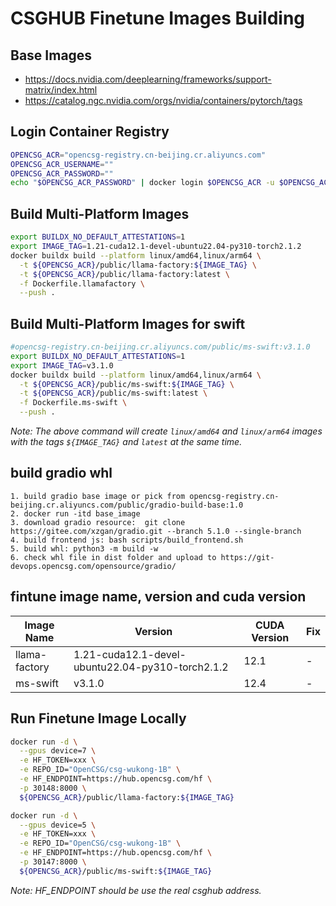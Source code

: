 # CSGHUB Finetune Images Building

## Base Images
- https://docs.nvidia.com/deeplearning/frameworks/support-matrix/index.html
- https://catalog.ngc.nvidia.com/orgs/nvidia/containers/pytorch/tags

## Login Container Registry
```bash
OPENCSG_ACR="opencsg-registry.cn-beijing.cr.aliyuncs.com"
OPENCSG_ACR_USERNAME=""
OPENCSG_ACR_PASSWORD=""
echo "$OPENCSG_ACR_PASSWORD" | docker login $OPENCSG_ACR -u $OPENCSG_ACR_USERNAME --password-stdin
```

## Build Multi-Platform Images
```bash
export BUILDX_NO_DEFAULT_ATTESTATIONS=1
export IMAGE_TAG=1.21-cuda12.1-devel-ubuntu22.04-py310-torch2.1.2
docker buildx build --platform linux/amd64,linux/arm64 \
  -t ${OPENCSG_ACR}/public/llama-factory:${IMAGE_TAG} \
  -t ${OPENCSG_ACR}/public/llama-factory:latest \
  -f Dockerfile.llamafactory \
  --push .
```
## Build Multi-Platform Images for swift
```bash
#opencsg-registry.cn-beijing.cr.aliyuncs.com/public/ms-swift:v3.1.0
export BUILDX_NO_DEFAULT_ATTESTATIONS=1
export IMAGE_TAG=v3.1.0
docker buildx build --platform linux/amd64,linux/arm64 \
  -t ${OPENCSG_ACR}/public/ms-swift:${IMAGE_TAG} \
  -t ${OPENCSG_ACR}/public/ms-swift:latest \
  -f Dockerfile.ms-swift \
  --push .
```
*Note: The above command will create `linux/amd64` and `linux/arm64` images with the tags `${IMAGE_TAG}` and `latest` at the same time.*

## build gradio whl
```
1. build gradio base image or pick from opencsg-registry.cn-beijing.cr.aliyuncs.com/public/gradio-build-base:1.0
2. docker run -itd base_image
3. download gradio resource:  git clone https://gitee.com/xzgan/gradio.git --branch 5.1.0 --single-branch
4. build frontend js: bash scripts/build_frontend.sh
5. build whl: python3 -m build -w
6. check whl file in dist folder and upload to https://git-devops.opencsg.com/opensource/gradio/
```

## fintune image name, version and cuda version
| Image Name | Version | CUDA Version | Fix
| --- | --- | --- |--- |
| llama-factory | 1.21-cuda12.1-devel-ubuntu22.04-py310-torch2.1.2 | 12.1 |- |
| ms-swift | v3.1.0 | 12.4 |- |


## Run Finetune Image Locally
```bash
docker run -d \
  --gpus device=7 \
  -e HF_TOKEN=xxx \
  -e REPO_ID="OpenCSG/csg-wukong-1B" \
  -e HF_ENDPOINT=https://hub.opencsg.com/hf \
  -p 30148:8000 \
  ${OPENCSG_ACR}/public/llama-factory:${IMAGE_TAG}

docker run -d \
  --gpus device=5 \
  -e HF_TOKEN=xxx \
  -e REPO_ID="OpenCSG/csg-wukong-1B" \
  -e HF_ENDPOINT=https://hub.opencsg.com/hf \
  -p 30147:8000 \
  ${OPENCSG_ACR}/public/ms-swift:${IMAGE_TAG}
```
*Note: HF_ENDPOINT should be use the real csghub address.*


